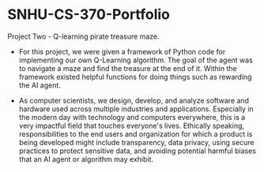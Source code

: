 # SNHU-CS-370-Portfolio
Project Two - Q-learning pirate treasure maze.

- For this project, we were given a framework of Python code for implementing our own Q-Learning algorithm. The goal of the agent was to navigate a maze and find the treasure at the end of it. Within the framework existed helpful functions for doing things such as rewarding the AI agent.

- As computer scientists, we design, develop, and analyze software and hardware used across multiple industries and applications. Especially in the modern day with technology and computers everywhere, this is a very impactful field that touches everyone's lives. Ethically speaking, responsibilities to the end users and organization for which a product is being developed might include transparency, data privacy, using secure practices to protect sensitive data, and avoiding potential harmful biases that an AI agent or algorithm may exhibit.
